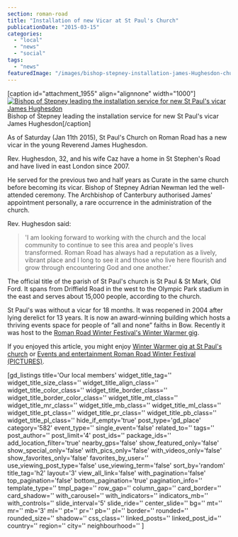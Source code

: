 ```yaml
---
section: roman-road
title: "Installation of new Vicar at St Paul's Church"
publicationDate: "2015-03-15"
categories: 
  - "local"
  - "news"
  - "social"
tags: 
  - "news"
featuredImage: "/images/bishop-stepney-installation-james-Hughesdon-church.jpg"
---
```


\[caption id="attachment\_1955" align="alignnone" width="1000"\][![Bishop of Stepney leading the installation service for new St Paul's vicar James Hughesdon ](/images/bishop-stepney-installation-james-Hughesdon.jpg)](https://romanroadlondon.com/wp-content/uploads/2015/01/bishop-stepney-installation-james-Hughesdon.jpg) Bishop of Stepney leading the installation service for new St Paul's vicar James Hughesdon\[/caption\]

As of Saturday (Jan 11th 2015), St Paul's Church on Roman Road has a new vicar in the young Reverend James Hughesdon.

Rev. Hughesdon, 32, and his wife Caz have a home in St Stephen's Road and have lived in east London since 2007.

He served for the previous two and half years as Curate in the same church before becoming its vicar. Bishop of Stepney Adrian Newman led the well-attended ceremony. The Archbishop of Canterbury authorised James' appointment personally, a rare occurrence in the administration of the church.

Rev. Hughesdon said:

> 'I am looking forward to working with the church and the local community to continue to see this area and people's lives transformed. Roman Road has always had a reputation as a lively, vibrant place and I long to see it and those who live here flourish and grow through encountering God and one another.'

The official title of the parish of St Paul's church is St Paul & St Mark, Old Ford. It spans from Driffield Road in the west to the Olympic Park stadium in the east and serves about 15,000 people, according to the church.

St Paul's was without a vicar for 18 months. It was reopened in 2004 after lying derelict for 13 years. It is now an award-winning building which hosts a thriving events space for people of “all and none” faiths in Bow. Recently it was host to the [Roman Road Winter Festival's Winter Warmer gig](https://romanroadlondon.com/winter-festival-winter-warmer-gig "Winter Festival: Winter Warmer music and festive action").

If you enjoyed this article, you might enjoy [Winter Warmer gig at St Paul's church](https://romanroadlondon.com/winter-festival-winter-warmer-gig "Winter Festival: Winter Warmer music and festive action") or [Events and entertainment Roman Road Winter Festival (PICTURES)](https://romanroadlondon.com/entertainment-winter-festival-pictures "Events and entertainment at Winter Festival (PICTURES)").

\[gd\_listings title='Our local members' widget\_title\_tag='' widget\_title\_size\_class='' widget\_title\_align\_class='' widget\_title\_color\_class='' widget\_title\_border\_class='' widget\_title\_border\_color\_class='' widget\_title\_mt\_class='' widget\_title\_mr\_class='' widget\_title\_mb\_class='' widget\_title\_ml\_class='' widget\_title\_pt\_class='' widget\_title\_pr\_class='' widget\_title\_pb\_class='' widget\_title\_pl\_class='' hide\_if\_empty='true' post\_type='gd\_place' category='582' event\_type='' single\_event='false' related\_to='' tags='' post\_author='' post\_limit='4' post\_ids='' package\_ids='' add\_location\_filter='true' nearby\_gps='false' show\_featured\_only='false' show\_special\_only='false' with\_pics\_only='false' with\_videos\_only='false' show\_favorites\_only='false' favorites\_by\_user='' use\_viewing\_post\_type='false' use\_viewing\_term='false' sort\_by='random' title\_tag='h2' layout='3' view\_all\_link='false' with\_pagination='false' top\_pagination='false' bottom\_pagination='true' pagination\_info='' template\_type='' tmpl\_page='' row\_gap='' column\_gap='' card\_border='' card\_shadow='' with\_carousel='' with\_indicators='' indicators\_mb='' with\_controls='' slide\_interval='5' slide\_ride='' center\_slide='' bg='' mt='' mr='' mb='3' ml='' pt='' pr='' pb='' pl='' border='' rounded='' rounded\_size='' shadow='' css\_class='' linked\_posts='' linked\_post\_id='' country='' region='' city='' neighbourhood='' \]
